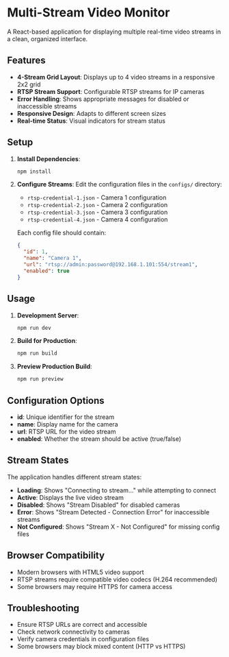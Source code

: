 # Multi-Stream Video Monitor

A React-based application for displaying multiple real-time video streams in a clean, organized interface.

## Features

- **4-Stream Grid Layout**: Displays up to 4 video streams in a responsive 2x2 grid
- **RTSP Stream Support**: Configurable RTSP streams for IP cameras
- **Error Handling**: Shows appropriate messages for disabled or inaccessible streams
- **Responsive Design**: Adapts to different screen sizes
- **Real-time Status**: Visual indicators for stream status

## Setup

1. **Install Dependencies**:
   ```bash
   npm install
   ```

2. **Configure Streams**:
   Edit the configuration files in the `configs/` directory:
   - `rtsp-credential-1.json` - Camera 1 configuration
   - `rtsp-credential-2.json` - Camera 2 configuration
   - `rtsp-credential-3.json` - Camera 3 configuration
   - `rtsp-credential-4.json` - Camera 4 configuration

   Each config file should contain:
   ```json
   {
     "id": 1,
     "name": "Camera 1",
     "url": "rtsp://admin:password@192.168.1.101:554/stream1",
     "enabled": true
   }
   ```

## Usage

1. **Development Server**:
   ```bash
   npm run dev
   ```

2. **Build for Production**:
   ```bash
   npm run build
   ```

3. **Preview Production Build**:
   ```bash
   npm run preview
   ```

## Configuration Options

- **id**: Unique identifier for the stream
- **name**: Display name for the camera
- **url**: RTSP URL for the video stream
- **enabled**: Whether the stream should be active (true/false)

## Stream States

The application handles different stream states:

- **Loading**: Shows "Connecting to stream..." while attempting to connect
- **Active**: Displays the live video stream
- **Disabled**: Shows "Stream Disabled" for disabled cameras
- **Error**: Shows "Stream Detected - Connection Error" for inaccessible streams
- **Not Configured**: Shows "Stream X - Not Configured" for missing config files

## Browser Compatibility

- Modern browsers with HTML5 video support
- RTSP streams require compatible video codecs (H.264 recommended)
- Some browsers may require HTTPS for camera access

## Troubleshooting

- Ensure RTSP URLs are correct and accessible
- Check network connectivity to cameras
- Verify camera credentials in configuration files
- Some browsers may block mixed content (HTTP vs HTTPS)
